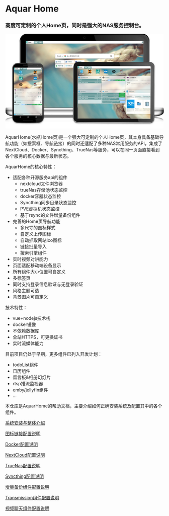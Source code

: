 # Aquar Home
### 高度可定制的个人Home页，同时是强大的NAS服务控制台。

![](./images/readme_muti_client.png)

AquarHome(水瓶Home页)是一个强大可定制的个人Home页，其本身具备基础导航功能（如搜索框、导航链接）的同时还适配了多种NAS常用服务的API，集成了NextCloud、Docker、Syncthing、TrueNas等服务，可以在同一页面直接看到各个服务的核心数据与最新状态。

AquarHome的核心特性：
- 适配各种开源服务api的组件
  - nextcloud文件浏览器
  - trueNas存储池状态监控
  - docker容器状态监控
  - Syncthing同步目录状态监控
  - PVE虚拟机状态监控
  - 基于rsync的文件增量备份组件
- 完善的Home页导航功能
  - 多尺寸的图标样式
  - 自定义上传图标
  - 自动抓取网站ico图标
  - 链接批量导入
  - 搜索引擎组件
- 实时视频对讲能力
- 页面适配移动端设备显示
- 所有组件大小位置可自定义
- 多标签页
- 同时支持登录信息验证与无登录验证
- 风格主题可选
- 背景图片可自定义

技术特性：
- vue+nodejs技术栈
- docker镜像
- 不依赖数据库
- 全站HTTPS，可更换证书
- 实时流媒体能力

目前项目仍处于早期，更多组件已列入开发计划：
- todoList组件
- 日历组件
- 留言板&相册幻灯片
- rtsp推流监视器
- emby/jellyfin组件
- ...

本仓库是AquarHome的帮助文档，主要介绍如何正确安装系统及配置其中的各个组件。

[系统安装与整体介绍](./app/OverView.md "系统安装与整体介绍")

[图标链接配置说明](./app/Icon.md "图标链接配置说明")

[Docker配置说明](./app/Docker.md "Docker配置说明")

[NextCloud配置说明](./app/NextCloud.md "NextCloud配置说明")

[TrueNas配置说明](./app/TrueNas.md "TrueNas配置说明")

[Syncthing配置说明](./app/Syncthing.md "Syncthing配置说明")

[增量备份组件配置说明](./app/ArchivePhase.md  "增量备份组件配置说明")

[Transmission组件配置说明](./app/Transmission.md  "Transmission组件配置说明")

[视频聊天组件配置说明](./app/ChatRoom.md  "视频聊天组件配置说明")